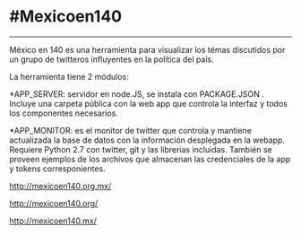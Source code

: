 # #Mexicoen140
-----------------
México en 140 es una herramienta para visualizar los témas discutidos por un grupo de twitteros influyentes en la política del país.

La herramienta tiene 2 módulos: 

*APP_SERVER: servidor en node.JS, se instala con PACKAGE.JSON .
Incluye una carpeta pública con la web app que controla la interfaz y todos los componentes necesarios.

*APP_MONITOR: es el monitor de twitter que controla y mantiene actualizada la base de datos con la información desplegada en la webapp. Requiere Python 2.7 con twitter, git y las librerias incluidas. También se proveen ejemplos de los archivos que almacenan las credenciales de la app y tokens corresponientes.

http://mexicoen140.org.mx/


http://mexicoen140.org/


http://mexicoen140.mx/
